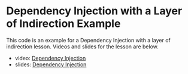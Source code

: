 # Dependency Injection with a Layer of Indirection Example

This code is an example for a Dependency Injection with a layer of indirection lesson. Videos and slides for the lesson are below.

- video: [Dependency Injection](https://www.youtube.com/watch?v=V2XiTpDy_To)
- slides: [Dependency Injection](https://drive.google.com/file/d/1BJZIqruQrSo6lw1c5H9JAJZ7oJ-uFVKs/view?usp=drive_link)


